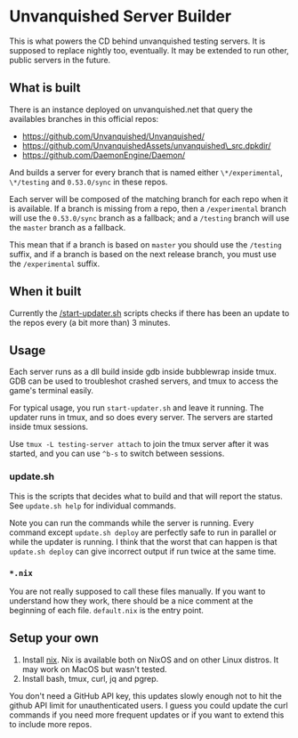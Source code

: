 # Unvanquished Server Builder

This is what powers the CD behind unvanquished testing servers. It is supposed
to replace nightly too, eventually. It may be extended to run other, public
servers in the future.

## What is built

There is an instance deployed on unvanquished.net that query the availables
branches in this official repos:

* https://github.com/Unvanquished/Unvanquished/
* https://github.com/UnvanquishedAssets/unvanquished\_src.dpkdir/
* https://github.com/DaemonEngine/Daemon/

And builds a server for every branch that is named either `\*/experimental`,
`\*/testing` and `0.53.0/sync` in these repos.

Each server will be composed of the matching branch for each repo when it is
available. If a branch is missing from a repo, then a `/experimental` branch will
use the `0.53.0/sync` branch as a fallback; and a `/testing` branch will use
the `master` branch as a fallback.

This mean that if a branch is based on `master` you should use the `/testing`
suffix, and if a branch is based on the next release branch, you must use the
`/experimental` suffix.

## When it built

Currently the [/start-updater.sh](/start-updater.sh) scripts checks if there
has been an update to the repos every (a bit more than) 3 minutes.

## Usage

Each server runs as a dll build inside gdb inside bubblewrap inside tmux. GDB
can be used to troubleshot crashed servers, and tmux to access the game's
terminal easily.

For typical usage, you run `start-updater.sh` and leave it running. The updater
runs in tmux, and so does every server. The servers are started inside tmux
sessions.

Use `tmux -L testing-server attach` to join the tmux server after it was started,
and you can use `^b-s` to switch between sessions.

### update.sh

This is the scripts that decides what to build and that will report the status.
See `update.sh help` for individual commands.

Note you can run the commands while the server is running. Every command except
`update.sh deploy` are perfectly safe to run in parallel or while the updater
is running. I think that the worst that can happen is that `update.sh deploy`
can give incorrect output if run twice at the same time.

### `*.nix`

You are not really supposed to call these files manually. If you want to
understand how they work, there should be a nice comment at the beginning of
each file. `default.nix` is the entry point.

## Setup your own

1. Install [nix](https://nixos.org/download.html#nix-install-linux). Nix is
   available both on NixOS and on other Linux distros. It may work on MacOS but
   wasn't tested.
2. Install bash, tmux, curl, jq and pgrep.

You don't need a GitHub API key, this updates slowly enough not to hit the
github API limit for unauthenticated users. I guess you could update the curl
commands if you need more frequent updates or if you want to extend this to
include more repos.
